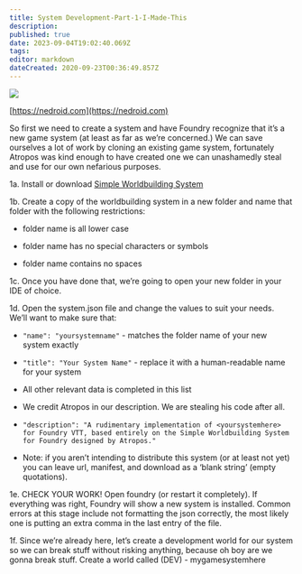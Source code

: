 ```yaml
---
title: System Development-Part-1-I-Made-This
description: 
published: true
date: 2023-09-04T19:02:40.069Z
tags: 
editor: markdown
dateCreated: 2020-09-23T00:36:49.857Z
---
```


![](https://lh4.googleusercontent.com/zFN4vx-WBA7LcxtHrhor6KUD68PMIh1S28FFrh07M59gAmSwaP8ClpZeRkBWeK7p8iu-OZHcdMPGXLaESYP0Te9qcluY55gNVZgujuTn5oB4KvqQLHnJyfoyA1kDC18s8w0mHVPa)

[https://nedroid.com](https://nedroid.com)

So first we need to create a system and have Foundry recognize that it’s a new game system (at least as far as we’re concerned.) We can save ourselves a lot of work by cloning an existing game system, fortunately Atropos was kind enough to have created one we can unashamedly steal and use for our own nefarious purposes.

  

1a. Install or download [Simple Worldbuilding System](https://github.com/foundryvtt/worldbuilding)

  

1b. Create a copy of the worldbuilding system in a new folder and name that folder with the following restrictions:

-   folder name is all lower case
    
-   folder name has no special characters or symbols
    
-   folder name contains no spaces
    

  

1c. Once you have done that, we’re going to open your new folder in your IDE of choice.

  

1d. Open the system.json file and change the values to suit your needs. We’ll want to make sure that:

-   `"name": "yoursystemname"` - matches the folder name of your new system exactly

-   `"title": "Your System Name"` - replace it with a human-readable name for your system
    
-   All other relevant data is completed in this list
    
-   We credit Atropos in our description. We are stealing his code after all.
    

-   `"description": "A rudimentary implementation of <yoursystemhere> for Foundry VTT, based entirely on the Simple Worldbuilding System for Foundry designed by Atropos."`
    

-   Note: if you aren’t intending to distribute this system (or at least not yet) you can leave url, manifest, and download as a ‘blank string’ (empty quotations).
    

  

1e. CHECK YOUR WORK! Open foundry (or restart it completely). If everything was right, Foundry will show a new system is installed. Common errors at this stage include not formatting the json correctly, the most likely one is putting an extra comma in the last entry of the file.

  

1f. Since we’re already here, let’s create a development world for our system so we can break stuff without risking anything, because oh boy are we gonna break stuff. Create a world called (DEV) - mygamesystemhere